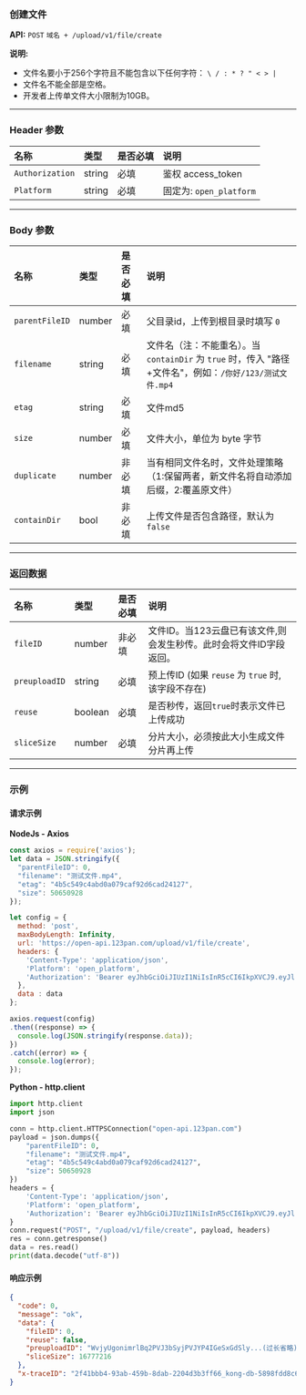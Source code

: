 ### **创建文件**

**API:** `POST` `域名 + /upload/v1/file/create`

**说明:**
*   文件名要小于256个字符且不能包含以下任何字符： `\ / : * ? " < > |`
*   文件名不能全部是空格。
*   开发者上传单文件大小限制为10GB。

---

### **Header 参数**

| 名称 | 类型 | 是否必填 | 说明 |
| :--- | :--- | :--- | :--- |
| `Authorization` | string | 必填 | 鉴权 access_token |
| `Platform` | string | 必填 | 固定为: `open_platform` |

---

### **Body 参数**

| 名称 | 类型 | 是否必填 | 说明 |
| :--- | :--- | :--- | :--- |
| `parentFileID` | number | 必填 | 父目录id，上传到根目录时填写 `0` |
| `filename` | string | 必填 | 文件名（注：不能重名）。当 `containDir` 为 `true` 时，传入 "路径+文件名"，例如：`/你好/123/测试文件.mp4` |
| `etag` | string | 必填 | 文件md5 |
| `size` | number | 必填 | 文件大小，单位为 byte 字节 |
| `duplicate` | number | 非必填 | 当有相同文件名时，文件处理策略（1:保留两者，新文件名将自动添加后缀，2:覆盖原文件） |
| `containDir` | bool | 非必填 | 上传文件是否包含路径，默认为 `false` |

---

### **返回数据**

| 名称 | 类型 | 是否必填 | 说明 |
| :--- | :--- | :--- | :--- |
| `fileID` | number | 非必填 | 文件ID。当123云盘已有该文件,则会发生秒传。此时会将文件ID字段返回。 |
| `preuploadID` | string | 必填 | 预上传ID (如果 `reuse` 为 `true` 时, 该字段不存在) |
| `reuse` | boolean | 必填 | 是否秒传，返回`true`时表示文件已上传成功 |
| `sliceSize` | number | 必填 | 分片大小，必须按此大小生成文件分片再上传 |

---

### **示例**

#### **请求示例**

**NodeJs - Axios**
```javascript
const axios = require('axios');
let data = JSON.stringify({
  "parentFileID": 0,
  "filename": "测试文件.mp4",
  "etag": "4b5c549c4abd0a079caf92d6cad24127",
  "size": 50650928
});

let config = {
  method: 'post',
  maxBodyLength: Infinity,
  url: 'https://open-api.123pan.com/upload/v1/file/create',
  headers: { 
    'Content-Type': 'application/json', 
    'Platform': 'open_platform', 
    'Authorization': 'Bearer eyJhbGciOiJIUzI1NiIsInR5cCI6IkpXVCJ9.eyJl...(过长省略)'
  },
  data : data
};

axios.request(config)
.then((response) => {
  console.log(JSON.stringify(response.data));
})
.catch((error) => {
  console.log(error);
});
```

**Python - http.client**
```python
import http.client
import json

conn = http.client.HTTPSConnection("open-api.123pan.com")
payload = json.dumps({
    "parentFileID": 0,
    "filename": "测试文件.mp4",
    "etag": "4b5c549c4abd0a079caf92d6cad24127",
    "size": 50650928
})
headers = {
    'Content-Type': 'application/json',
    'Platform': 'open_platform',
    'Authorization': 'Bearer eyJhbGciOiJIUzI1NiIsInR5cCI6IkpXVCJ9.eyJl...(过长省略)'
}
conn.request("POST", "/upload/v1/file/create", payload, headers)
res = conn.getresponse()
data = res.read()
print(data.decode("utf-8"))
```

#### **响应示例**
```json
{
  "code": 0,
  "message": "ok",
  "data": {
    "fileID": 0,
    "reuse": false,
    "preuploadID": "WvjyUgonimrlBq2PVJ3bSyjPVJYP4IGeSxGdSly...(过长省略)",
    "sliceSize": 16777216
  },
  "x-traceID": "2f41bbb4-93ab-459b-8dab-2204d3b3ff66_kong-db-5898fdd8c6-wnv6h"
}
```
